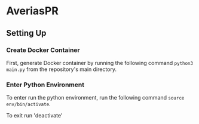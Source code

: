 # AveriasPR

## Setting Up

### Create Docker Container 
First, generate Docker container by running the following command `python3 main.py` from the repository's main directory. 

### Enter Python Environment
To enter run the python environment, run the following command `source env/bin/activate`.

To exit run 'deactivate'
